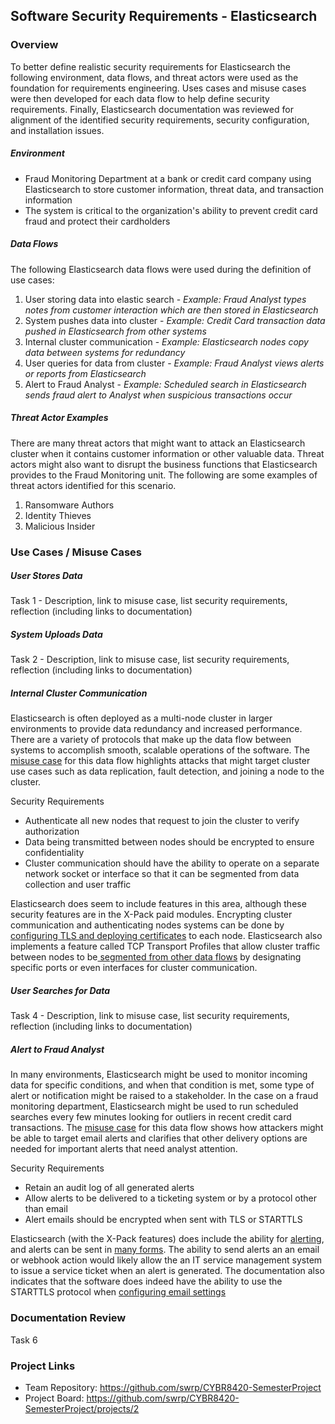 ## Software Security Requirements - Elasticsearch


### Overview
To better define realistic security requirements for Elasticsearch the following environment, data flows, and threat actors were used as the foundation for requirements engineering.  Uses cases and misuse cases were then developed for each data flow to help define security requirements.  Finally, Elasticsearch documentation was reviewed for alignment of the identified security requirements, security configuration, and installation issues.

##### Environment 
* Fraud Monitoring Department at a bank or credit card company using Elasticsearch to store customer information, threat data, and transaction information
* The system is critical to the organization's ability to prevent credit card fraud and protect their cardholders

##### Data Flows
The following Elasticsearch data flows were used during the definition of use cases:
1. User storing data into elastic search - *Example: Fraud Analyst types notes from customer interaction which are then stored in Elasticsearch*
2. System pushes data into cluster - *Example: Credit Card transaction data pushed in Elasticsearch from other systems*
3. Internal cluster communication - *Example: Elasticsearch nodes copy data between systems for redundancy*
4. User queries for data from cluster - *Example: Fraud Analyst views alerts or reports from Elasticsearch*
5. Alert to Fraud Analyst - *Example: Scheduled search in Elasticsearch sends fraud alert to Analyst when suspicious transactions occur*

##### Threat Actor Examples
There are many threat actors that might want to attack an Elasticsearch cluster when it contains customer information or other valuable data.  Threat actors might also want to disrupt the business functions that Elasticsearch provides to the Fraud Monitoring unit.  The following are some examples of threat actors identified for this scenario.
1. Ransomware Authors
2. Identity Thieves
3. Malicious Insider

### Use Cases / Misuse Cases

##### User Stores Data 
Task 1 - Description, link to misuse case, list security requirements, reflection (including links to documentation)  

##### System Uploads Data
Task 2 - Description, link to misuse case, list security requirements, reflection (including links to documentation)  

##### Internal Cluster Communication
Elasticsearch is often deployed as a multi-node cluster in larger environments to provide data redundancy and increased performance.  There are a variety of protocols that make up the data flow between systems to accomplish smooth, scalable operations of the software.  The [misuse case](https://github.com/swrp/CYBR8420-SemesterProject/blob/mabaumgartner/Misuse%20Cases/Misuse%20Case_Elasticsearch_Cluster%20Communication_medium.png) for this data flow highlights attacks that might target cluster use cases such as data replication, fault detection, and joining a node to the cluster.  

Security Requirements
* Authenticate all new nodes that request to join the cluster to verify authorization
* Data being transmitted between nodes should be encrypted to ensure confidentiality
* Cluster communication should have the ability to operate on a separate network socket or interface so that it can be segmented from data collection and user traffic

Elasticsearch does seem to include features in this area, although these security features are in the X-Pack paid modules.  Encrypting cluster communication and authenticating nodes systems can be done by [configuring TLS and deploying certificates](https://www.elastic.co/guide/en/elasticsearch/reference/6.4/configuring-tls.html#tls-transport) to each node.  Elasticsearch also implements a feature called TCP Transport Profiles that allow cluster traffic between nodes to be[ segmented from other data flows](https://www.elastic.co/guide/en/elasticsearch/reference/6.4/separating-node-client-traffic.html) by designating specific ports or even interfaces for cluster communication.


##### User Searches for Data
Task 4 - Description, link to misuse case, list security requirements, reflection (including links to documentation)  

##### Alert to Fraud Analyst
In many environments, Elasticsearch might be used to monitor incoming data for specific conditions, and when that condition is met, some type of alert or notification might be raised to a stakeholder.  In the case on a fraud monitoring department, Elasticsearch might be used to run scheduled searches every few minutes looking for outliers in recent credit card transactions.  The [misuse case](https://github.com/swrp/CYBR8420-SemesterProject/blob/mabaumgartner/Misuse%20Cases/Misuse%20Case_Elasticsearch_Alerting_medium.png) for this data flow shows how attackers might be able to target email alerts and clarifies that other delivery options are needed for important alerts that need analyst attention.

Security Requirements
* Retain an audit log of all generated alerts
* Allow alerts to be delivered to a ticketing system or by a protocol other than email
* Alert emails should be encrypted when sent with TLS or STARTTLS

Elasticsearch (with the X-Pack features) does include the ability for [alerting](https://www.elastic.co/guide/en/elastic-stack-overview/current/xpack-alerting.html), and alerts can be sent in [many forms](https://www.elastic.co/guide/en/elastic-stack-overview/current/actions.html).  The ability to send alerts an an email or webhook action would likely allow the an IT service management system to issue a service ticket when an alert is generated.  The documentation also indicates that the software does indeed have the ability to use the STARTTLS protocol when [configuring email settings](https://www.elastic.co/guide/en/elastic-stack-overview/6.4/actions-email.html#configuring-email)

### Documentation Review
Task 6

### Project Links
* Team Repository: https://github.com/swrp/CYBR8420-SemesterProject
* Project Board: https://github.com/swrp/CYBR8420-SemesterProject/projects/2
